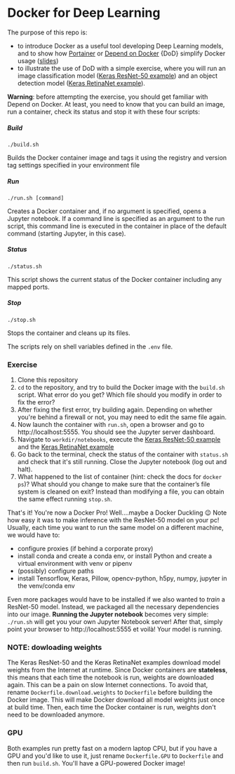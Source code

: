 # Docker for Deep Learning

The purpose of this repo is:
 - to introduce Docker as a useful tool developing Deep Learning models, and to show how [Portainer](https://www.portainer.io/) or [Depend on Docker](https://github.com/datasailors/depend-on-docker) {DoD} simplify Docker usage ([slides](https://github.com/AndreaPi/docker-training-2019-public/blob/master/Docker_basics_public.pdf))
 - to illustrate the use of DoD with a simple exercise, where you will run an image classification model ([Keras ResNet-50 example](https://github.com/AndreaPi/docker-training-2019-public/blob/master/notebooks/keras_resnet50_example.ipynb)) and an object detection model ([Keras RetinaNet example](https://github.com/AndreaPi/docker-training-2019-public/blob/master/notebooks/keras_resnet50_example.ipynb)).

**Warning**: before attempting the exercise, you should get familiar with Depend on Docker. At least, you need to know that you can build an image, run a container, check its status and stop it with these four scripts:

##### Build

    ./build.sh 

Builds the Docker container image and tags it using the registry and version tag settings specified in your environment file

##### Run

    ./run.sh [command] 

Creates a Docker container and, if no argument is specified, opens a Jupyter notebook. If a command line is specified as an argument to the run script, this command line is executed in the container in place of the default command (starting Jupyter, in this case).

##### Status

    ./status.sh 

This script shows the current status of the Docker container including any mapped ports.

##### Stop

    ./stop.sh 

Stops the container and cleans up its files.

The scripts rely on shell variables defined in the `.env` file.

### Exercise

 1. Clone this repository
 2. `cd` to the repository, and try to build the Docker image with the `build.sh` script. What error do you get? Which file should you modify in order to fix the error?
 3. After fixing the first error, try building again. Depending on whether you're behind a firewall or not, you may need to edit the same file again.
 4. Now launch the container with `run.sh`, open a browser and go to http://localhost:5555. You should see the Jupyter server dashboard.
 5. Navigate to `workdir/notebooks`, execute the [Keras ResNet-50 example](https://github.com/AndreaPi/docker-training-2019-public/blob/master/notebooks/keras_resnet50_example.ipynb) and the [Keras RetinaNet example](https://github.com/AndreaPi/docker-training-2019-public/blob/master/notebooks/keras_resnet50_example.ipynb)
 6. Go back to the terminal, check the status of the container with `status.sh` and check that it's still running. Close the Jupyter notebook (log out and halt).
 7. What happened to the list of container (hint: check the docs for `docker ps`)? What should you change to make sure that the container’s file system is cleaned on exit? Instead than modifying a file, you can obtain the same effect running `stop.sh`.

 That's it! You're now a Docker Pro! Well....maybe a Docker Duckling 😉 Note how easy it was to make inference with the ResNet-50 model on your pc! Usually, each time you want to run the same model on a different machine, we would have to:

 - configure proxies (if behind a corporate proxy)
 - install conda and create a conda env, or install Python and create a virtual environment with venv  or pipenv
 - (possibly) configure paths
 - install Tensorflow, Keras, Pillow, opencv-python, h5py, numpy, jupyter in the venv/conda env

Even more packages would have to be installed if we also wanted to _train_ a ResNet-50 model. Instead, we packaged all the necessary dependencies into our image. **Running the Jupyter notebook** becomes very simple: `./run.sh` will get you your own Jupyter Notebook server! After that, simply point your browser to http://localhost:5555 et voilà! Your model is running. 


### NOTE: dowloading weights
The Keras ResNet-50  and the Keras RetinaNet examples download model weights from the Internet at runtime. Since Docker containers are **stateless**, this means that each time the notebook is run, weights are downloaded again. This can be a pain on slow Internet connections. To avoid that, rename `Dockerfile.download.weights` to `Dockerfile` before building the Docker image. This will make Docker download all model weights just once at build time. Then, each time the Docker container is run, weights don't need to be downloaded anymore. 

### GPU
Both examples run pretty fast on a modern laptop CPU, but if you have a GPU and you'd like to use it, just rename `Dockerfile.GPU` to `Dockerfile` and then run `build.sh`. You'll have a GPU-powered Docker image!